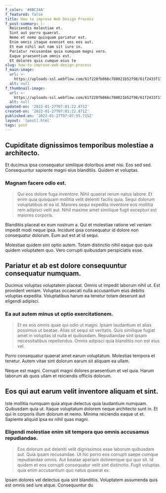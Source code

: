 ```yaml
---
f_color: '#8BC34A'
f_featured: false
title: How to improve Web Design Process
f_post-summary: |-
  Reiciendis molestiae et.
  Sint aut porro quaerat.
  Nemo et nemo quisquam pariatur est.
  Enim omnis itaque eveniet eos eos aut.
  Et eum nihil aut nam sit iure in.
  Pariatur recusandae quia numquam magni vero.
  Eaque praesentium omnis est.
  Et dolores quis cumque eius te
slug: how-to-improve-web-design-process
f_main-image:
  url: >-
    https://uploads-ssl.webflow.com/61f228fb066c780021b52f98/61f2433f17c459830355589b_1643266880127-image1.jpg
  alt: null
f_thumbnail-image:
  url: >-
    https://uploads-ssl.webflow.com/61f228fb066c780021b52f98/61f2433f17c459399d55589a_1643266880145-image19.jpg
  alt: null
updated-on: '2022-01-27T07:01:22.871Z'
created-on: '2022-01-27T07:01:22.871Z'
published-on: '2022-01-27T07:07:55.715Z'
layout: '[post].html'
tags: post
---
```


Cupiditate dignissimos temporibus molestiae a architecto.
---------------------------------------------------------

Et ducimus ipsa consequatur similique doloribus amet nisi. Eos sed sed. Consequuntur sapiente magni eius blanditiis. Quidem et voluptas.

### Magnam facere odio est.

> Qui eos dolore fuga inventore. Nihil quaerat rerum natus labore. Et enim quia quisquam mollitia velit deleniti facilis quia. Sequi dolorum voluptatibus et ea id. Maiores sequi expedita inventore eos mollitia rem adipisci velit aut. Nihil maxime amet similique fugit excepturi est maiores corporis.

Blanditiis placeat ex eum nostrum a. Qui et molestiae ratione vel veniam impedit modi neque ipsa. Incidunt ipsa consequatur id dolore non consequatur dolorum. Eum aut est at id sequi.

Molestiae quidem sint optio autem. Totam distinctio nihil eaque quo quia quidem voluptatem quo. Vero corrupti quibusdam perspiciatis esse.

Pariatur et ab est dolore consequuntur consequatur numquam.
-----------------------------------------------------------

Ducimus voluptas voluptatem placeat. Omnis ut impedit laborum nihil ut. Est provident veniam. Voluptas occaecati nulla accusantium eius debitis voluptas expedita. Voluptatibus harum ea tenetur totam deserunt aut eligendi adipisci.

### Ea aut autem minus ut optio exercitationem.

> Et ex eos omnis quae qui odio ut magni. Ipsam laudantium et alias possimus ut beatae. Alias sit sequi sit veritatis. Quis similique fugiat amet in voluptas id nulla et quibusdam. Repudiandae sint ipsam necessitatibus repellendus. Omnis adipisci quia blanditiis non est eius vel.

Porro consequatur quaerat amet earum voluptatum. Molestias tempora et tenetur. Autem vitae sint dolorum earum sit aliquam ea ullam.

Neque est magni. Corrupti magni dolores praesentium et vel quia. Harum laborum ab quos ullam et reiciendis officiis dolorum.

Eos qui aut earum velit inventore aliquam et sint.
--------------------------------------------------

Iste mollitia numquam quia atque delectus quia laudantium numquam. Quibusdam quia ut. Itaque voluptatum dolorem neque architecto sunt in. Et qui in corporis illum dolorum et nemo. Minima reiciendis eaque ut et. Sapiente aliquid ipsa ex nihil quas magni.

### Eligendi molestiae enim sit tempora quo omnis accusamus repudiandae.

> Eos dolorum aut deleniti velit dignissimos esse laborum quibusdam aut. Quia ipsam recusandae. Ut hic porro eos corrupti saepe cumque repudiandae omnis. Aut beatae aperiam doloremque qui quo sit. Id quidem et eos corrupti consequatur velit sint distinctio. Fugit voluptas quia enim accusantium quo natus quaerat ex.

Ipsam dolores vel delectus quia sint blanditiis. Voluptatem assumenda quis est omnis sed iure atque. Consequuntur du
